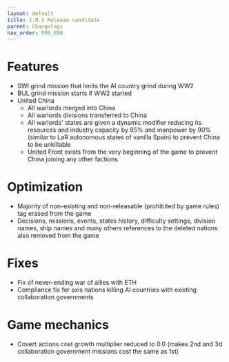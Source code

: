 ```yaml
---
layout: default
title: 1.0.3 Release candidate
parent: Changelogs
nav_order: 999_890
---
```

# Features
* SWI grind mission that limits the AI country grind during WW2
* BUL grind mission starts if WW2 started
* United China
    * All warlords merged into China
    * All warlords divisions transferred to China
    * All warlords' states are given a dynamic modifier reducing its resources and industry capacity by 85% and manpower by 90% (similar to LaR autonomous states of vanilla Spain) to prevent China to be unkillable
    * United Front exists from the very beginning of the game to prevent China joining any other factions

# Optimization
* Majority of non-existing and non-releasable (prohibited by game rules) tag erased from the game
* Decisions, missions, events, states history, difficulty settings, division names, ship names and many others references to the deleted nations also removed from the game

# Fixes
* Fix of never-ending war of allies with ETH
* Compliance fix for axis nations killing AI countries with existing collaboration governments

# Game mechanics
* Covert actions cost growth multiplier reduced to 0.0 (makes 2nd and 3d collaboration government missions cost the same as 1st)
